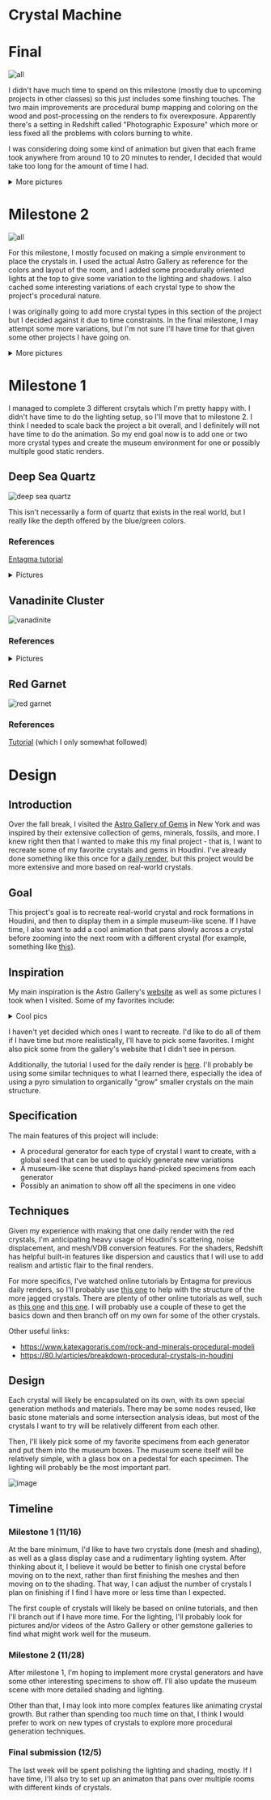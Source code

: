 # Crystal Machine

# Final

![all](https://user-images.githubusercontent.com/3106877/204704575-9249d318-00d1-4dd9-9f2f-883576432abb.png)

I didn't have much time to spend on this milestone (mostly due to upcoming projects in other classes) so this just includes some finshing touches. The two main improvements are procedural bump mapping and coloring on the wood and post-processing on the renders to fix overexposure. Apparently there's a setting in Redshift called "Photographic Exposure" which more or less fixed all the problems with colors burning to white.

I was considering doing some kind of animation but given that each frame took anywhere from around 10 to 20 minutes to render, I decided that would take too long for the amount of time I had.

<details>
  <summary>More pictures</summary>
  <img src="https://user-images.githubusercontent.com/3106877/204704668-0d3536f1-964a-43d1-bf77-2b9d190c05ed.png" />
  <img src="https://user-images.githubusercontent.com/3106877/204704669-5529aa9a-dd4c-4caf-9679-3b8ad11d28cc.png" />
  <img src="https://user-images.githubusercontent.com/3106877/204704671-6580b7ba-a296-4911-b338-74b952b54dab.png" />
  <img src="https://user-images.githubusercontent.com/3106877/204704673-2e4960c9-531f-4770-bff4-1f4e2144063a.png" />
  <img src="https://user-images.githubusercontent.com/3106877/204704675-2b009d4f-6443-4414-be24-e5a479bec73c.png" />
  <img src="https://user-images.githubusercontent.com/3106877/204704676-816db710-31d5-4b40-9e4c-6cfc7fbae47e.png" />
</details>

# Milestone 2

![all](https://user-images.githubusercontent.com/3106877/204164407-87f98304-dd95-4bee-9328-6cfa161a46f5.png)

For this milestone, I mostly focused on making a simple environment to place the crystals in. I used the actual Astro Gallery as reference for the colors and layout of the room, and I added some procedurally oriented lights at the top to give some variation to the lighting and shadows. I also cached some interesting variations of each crystal type to show the project's procedural nature.

I was originally going to add more crystal types in this section of the project but I decided against it due to time constraints. In the final milestone, I may attempt some more variations, but I'm not sure I'll have time for that given some other projects I have going on.

<details>
  <summary>More pictures</summary>
  <img src="https://user-images.githubusercontent.com/3106877/204164447-ca097c64-bc68-42b9-adc7-c4bc26d1e4a5.png" />
  <img src="https://user-images.githubusercontent.com/3106877/204164449-d03b09f0-602b-4c72-94a3-08c41cb31cb2.png" />
  <img src="https://user-images.githubusercontent.com/3106877/204164450-0c4f7cd3-627e-4658-917f-2acf7cde506c.png" />
  <img src="https://user-images.githubusercontent.com/3106877/204164451-c12f424f-40d9-48f7-99fd-04d6edc845dc.png" />
  <img src="https://user-images.githubusercontent.com/3106877/204164454-574c6689-83f8-44dc-8ad0-8bb35fa851da.png" />
  <img src="https://user-images.githubusercontent.com/3106877/204164455-69625011-c52b-421d-a9a2-2f474d3b8564.png" />
</details>

# Milestone 1

I managed to complete 3 different crsytals which I'm pretty happy with. I didn't have time to do the lighting setup, so I'll move that to milestone 2. I think I needed to scale back the project a bit overall, and I definitely will not have time to do the animation. So my end goal now is to add one or two more crystal types and create the museum environment for one or possibly multiple good static renders.

## Deep Sea Quartz

![deep sea quartz](https://user-images.githubusercontent.com/3106877/200666476-0aba34d9-9276-45d1-a872-fb28e6f15834.png)

This isn't necessarily a form of quartz that exists in the real world, but I really like the depth offered by the blue/green colors.

### References

[Entagma tutorial](https://www.youtube.com/watch?v=pq2bYZGurzc)

<details>
  <summary>Pictures</summary>
  <img src="https://user-images.githubusercontent.com/3106877/199603517-bb059dec-a708-46d8-a36b-ad62bf60cc2d.jpg" width="30%" /><br>
  <p>Source: Astro Gallery</p>
  <img src="https://user-images.githubusercontent.com/3106877/200919528-fd448747-ee94-40a3-b240-f21c2621cf8f.png" width="30%" />
  <p>Source: https://kawaiikandi.com/products/clear-quartz-raw-crystal-cluster</p>
</details>

## Vanadinite Cluster

![vanadinite](https://user-images.githubusercontent.com/3106877/201255107-879be63b-8cec-4406-be61-66e291d75a73.png)

### References

<details>
  <summary>Pictures</summary>
  <img src="https://cdn.discordapp.com/attachments/890997576462139412/1039982520059560006/IMG_6075.jpg" width="30%" /><br>
  <p>Source: Astro Gallery</p>
  <img src="https://user-images.githubusercontent.com/3106877/200921338-de4df944-9663-4698-9da7-72314137c5e1.png" width="30%" /><br>
  <p>Source: https://en.wikipedia.org/wiki/Vanadinite#/media/File:Mibladene_Vanadinite.jpg</p>
</details>

## Red Garnet

![red garnet](https://user-images.githubusercontent.com/3106877/201504048-4e441e5a-a9db-464b-9115-88e3daf91d22.png)

### References

[Tutorial](https://www.youtube.com/watch?v=5WSUW7L5Pxo) (which I only somewhat followed)

# Design

## Introduction

Over the fall break, I visited the [Astro Gallery of Gems](https://astrogallery.com/) in New York and was inspired by their extensive collection of gems, minerals, fossils, and more. I knew right then that I wanted to make this my final project - that is, I want to recreate some of my favorite crystals and gems in Houdini. I've already done something like this once for a [daily render](https://www.instagram.com/p/CXhI0pLpYv-/), but this project would be more extensive and more based on real-world crystals.

## Goal

This project's goal is to recreate real-world crystal and rock formations in Houdini, and then to display them in a simple museum-like scene. If I have time, I also want to add a cool animation that pans slowly across a crystal before zooming into the next room with a different crystal (for example, something like [this](https://www.instagram.com/reel/Ce0ypFSpHd9/)).

## Inspiration

My main inspiration is the Astro Gallery's [website](https://astrogallery.com/) as well as some pictures I took when I visited. Some of my favorites include:

<details>
  <summary>Cool pics</summary>
  <img src="https://user-images.githubusercontent.com/3106877/199603517-bb059dec-a708-46d8-a36b-ad62bf60cc2d.jpg" />
  <img src="https://user-images.githubusercontent.com/3106877/199603530-aec18171-aebc-4947-a31b-8ce03b402567.jpg" />
  <img src="https://user-images.githubusercontent.com/3106877/199603532-4c88a704-8cb0-4088-bc75-d8f0b33b0554.jpg" />
  <img src="https://user-images.githubusercontent.com/3106877/199603533-1f28e131-b94f-4d87-a1bb-2e34fe0492ce.jpg" />
  <img src="https://user-images.githubusercontent.com/3106877/199603535-1ff39c1c-d6a1-4fd9-ba4f-3358e195358d.jpg" />
  <img src="https://user-images.githubusercontent.com/3106877/199603537-02ff7607-79ae-41ee-a968-a8229f5229ae.jpg" />
  <img src="https://user-images.githubusercontent.com/3106877/199603540-1454f596-b436-4331-bf1f-472b09f13a4e.jpg" />
  <img src="https://user-images.githubusercontent.com/3106877/199603542-757a40f9-88c7-4dcc-9211-94a09f1391d8.jpg" />
</details>

I haven't yet decided which ones I want to recreate. I'd like to do all of them if I have time but more realistically, I'll have to pick some favorites. I might also pick some from the gallery's website that I didn't see in person.

Additionally, the tutorial I used for the daily render is [here](https://www.youtube.com/watch?v=fVZL1RrGB_A). I'll probably be using some similar techniques to what I learned there, especially the idea of using a pyro simulation to organically "grow" smaller crystals on the main structure.

## Specification

The main features of this project will include:

- A procedural generator for each type of crystal I want to create, with a global seed that can be used to quickly generate new variations
- A museum-like scene that displays hand-picked specimens from each generator
- Possibly an animation to show off all the specimens in one video

## Techniques

Given my experience with making that one daily render with the red crystals, I'm anticipating heavy usage of Houdini's scattering, noise displacement, and mesh/VDB conversion features. For the shaders, Redshift has helpful built-in features like dispersion and caustics that I will use to add realism and artistic flair to the final renders.

For more specifics, I've watched online tutorials by Entagma for previous daily renders, so I'll probably use [this one](https://www.youtube.com/watch?v=pq2bYZGurzc) to help with the structure of the more jagged crystals. There are plenty of other online tutorials as well, such as [this one](https://www.youtube.com/watch?v=f_koHS7Gcnc) and [this one](https://www.youtube.com/watch?v=5WSUW7L5Pxo). I will probably use a couple of these to get the basics down and then branch off on my own for some of the other crystals.

Other useful links:
- https://www.katexagoraris.com/rock-and-minerals-procedural-modeli
- https://80.lv/articles/breakdown-procedural-crystals-in-houdini

## Design

Each crystal will likely be encapsulated on its own, with its own special generation methods and materials. There may be some nodes reused, like basic stone materials and some intersection analysis ideas, but most of the crystals I want to try will be relatively different from each other.

Then, I'll likely pick some of my favorite specimens from each generator and put them into the museum boxes. The museum scene itself will be relatively simple, with a glass box on a pedestal for each specimen. The lighting will probably be the most important part.

![image](https://user-images.githubusercontent.com/3106877/200186345-28550aad-4532-42e3-b22f-a832fd800930.png)

## Timeline

### Milestone 1 (11/16)

At the bare minimum, I'd like to have two crystals done (mesh and shading), as well as a glass display case and a rudimentary lighting system. After thinking about it, I believe it would be better to finish one crystal before moving on to the next, rather than first finishing the meshes and then moving on to the shading. That way, I can adjust the number of crystals I plan on finishing if I find I have more or less time than I expected.

The first couple of crystals will likely be based on online tutorials, and then I'll branch out if I have more time. For the lighting, I'll probably look for pictures and/or videos of the Astro Gallery or other gemstone galleries to find what might work well for the museum.

### Milestone 2 (11/28)

After milestone 1, I'm hoping to implement more crystal generators and have some other interesting specimens to show off. I'll also update the museum scene with more detailed shading and lighting.

Other than that, I may look into more complex features like animating crystal growth. But rather than spending too much time on that, I think I would prefer to work on new types of crystals to explore more procedural generation techniques.

### Final submission (12/5)

The last week will be spent polishing the lighting and shading, mostly. If I have time, I'll also try to set up an animaton that pans over multiple rooms with different kinds of crystals.
